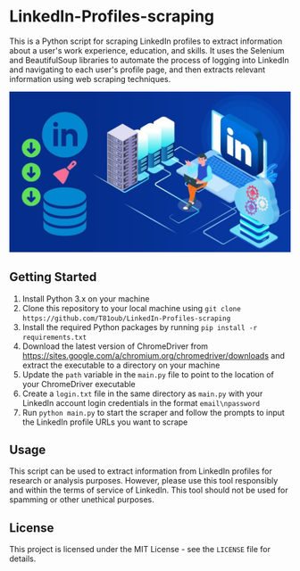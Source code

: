 # LinkedIn-Profiles-scraping

This is a Python script for scraping LinkedIn profiles to extract information about a user's work experience, education, and skills. It uses the Selenium and BeautifulSoup libraries to automate the process of logging into LinkedIn and navigating to each user's profile page, and then extracts relevant information using web scraping techniques.


![Alt Text](LinkedIn.jpg)

## Getting Started

1. Install Python 3.x on your machine
2. Clone this repository to your local machine using `git clone https://github.com/T81oub/LinkedIn-Profiles-scraping`
3. Install the required Python packages by running `pip install -r requirements.txt`
4. Download the latest version of ChromeDriver from https://sites.google.com/a/chromium.org/chromedriver/downloads and extract the executable to a directory on your machine
5. Update the `path` variable in the `main.py` file to point to the location of your ChromeDriver executable
6. Create a `login.txt` file in the same directory as `main.py` with your LinkedIn account login credentials in the format `email\npassword`
7. Run `python main.py` to start the scraper and follow the prompts to input the LinkedIn profile URLs you want to scrape

## Usage

This script can be used to extract information from LinkedIn profiles for research or analysis purposes. However, please use this tool responsibly and within the terms of service of LinkedIn. This tool should not be used for spamming or other unethical purposes.

## License

This project is licensed under the MIT License - see the `LICENSE` file for details.
